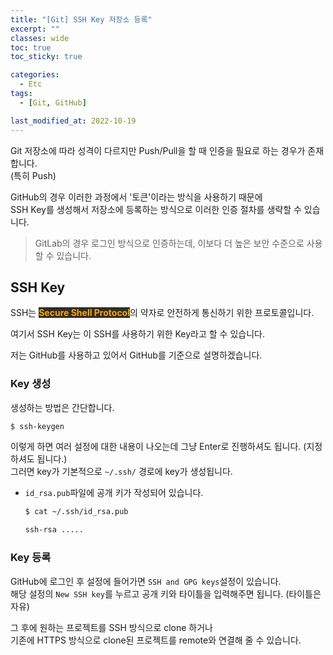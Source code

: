 ```yaml
---
title: "[Git] SSH Key 저장소 등록"
excerpt: ""
classes: wide
toc: true
toc_sticky: true

categories:
  - Etc
tags:
  - [Git, GitHub]

last_modified_at: 2022-10-19
---
```


Git 저장소에 따라 성격이 다르지만 Push/Pull을 할 때 인증을 필요로 하는 경우가 존재합니다.    
(특히 Push)

GitHub의 경우 이러한 과정에서 '토큰'이라는 방식을 사용하기 때문에   
SSH Key를 생성해서 저장소에 등록하는 방식으로 이러한 인증 절차를 생략할 수 있습니다.

> GitLab의 경우 로그인 방식으로 인증하는데, 이보다 더 높은 보안 수준으로 사용할 수 있습니다.

## SSH Key

SSH는 <mark style = "background-color: #2e2e2e; color: orange; font-weight: bold;">Secure Shell Protocol</mark>의 약자로 안전하게 통신하기 위한 프로토콜입니다.

여기서 SSH Key는 이 SSH를 사용하기 위한 Key라고 할 수 있습니다.

저는 GitHub를 사용하고 있어서 GitHub를 기준으로 설명하겠습니다.

### Key 생성

생성하는 방법은 간단합니다.

```bash
$ ssh-keygen
```

이렇게 하면 여러 설정에 대한 내용이 나오는데 그냥 Enter로 진행하셔도 됩니다. (지정하셔도 됩니다.)   
그러면 key가 기본적으로 ```~/.ssh/``` 경로에 key가 생성됩니다.

* `id_rsa.pub`파일에 공개 키가 작성되어 있습니다.
  ```bash
  $ cat ~/.ssh/id_rsa.pub

  ssh-rsa .....
  ```

### Key 등록

GitHub에 로그인 후 설정에 들어가면 `SSH and GPG keys`설정이 있습니다.   
해당 설정의 `New SSH key`를 누르고 공개 키와 타이틀을 입력해주면 됩니다. (타이틀은 자유)

그 후에 원하는 프로젝트를 SSH 방식으로 clone 하거나   
기존에 HTTPS 방식으로 clone된 프로젝트를 remote와 연결해 줄 수 있습니다.